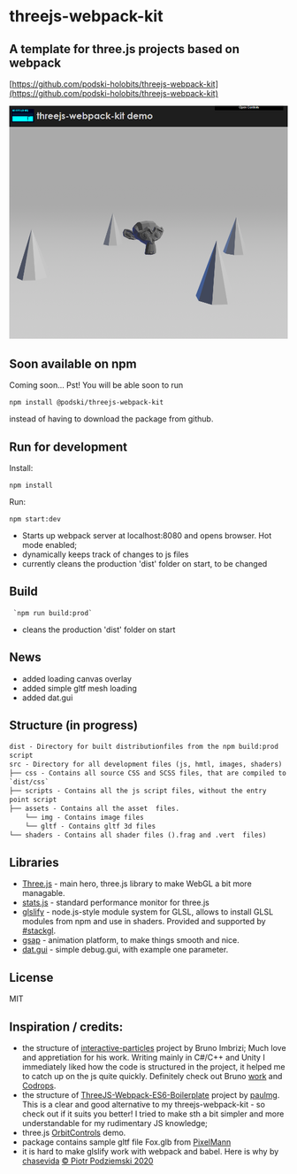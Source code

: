 # threejs-webpack-kit 
## A template for three.js projects based on webpack
[https://github.com/podski-holobits/threejs-webpack-kit](https://github.com/podski-holobits/threejs-webpack-kit)


![printscreen](./about-stuff/prtscr.png "threejs-webpack-kit")

## Soon available on npm 

 Coming soon...
 Pst! You will be able soon to run 
```
npm install @podski/threejs-webpack-kit 
```
 instead of having to download the package from github.

## Run for development
Install: 
```
npm install
```
Run:
```
npm start:dev
```
* Starts up webpack server at localhost:8080 and opens browser. Hot mode enabled; 
* dynamically keeps track of changes to js files
* currently cleans the production 'dist' folder on start, to be changed


## Build
```
 `npm run build:prod`
```
* cleans the production 'dist' folder on start


## News
* added loading canvas overlay
* added simple gltf mesh loading
* added dat.gui

## Structure (in progress)
```
dist - Directory for built distributionfiles from the npm build:prod script
src - Directory for all development files (js, hmtl, images, shaders)
├── css - Contains all source CSS and SCSS files, that are compiled to `dist/css`
├── scripts - Contains all the js script files, without the entry point script
├── assets - Contains all the asset  files. 
    └── img - Contains image files 
    └── gltf - Contains gltf 3d files 
└── shaders - Contains all shader files ().frag and .vert  files)
```
## Libraries
- [Three.js](https://github.com/mrdoob/three.js/) - main hero, three.js library to make WebGL a bit more managable.
- [stats.js](https://github.com/mrdoob/stats.js/) - standard performance monitor for three.js
- [glslify](https://github.com/glslify/glslify) - node.js-style module system for GLSL, allows  to install GLSL modules from npm and use in shaders. Provided and supported by [#stackgl](http://stack.gl/).
- [gsap](https://www.npmjs.com/package/gsap) - animation platform, to make things smooth and nice.
- [dat.gui](https://github.com/dataarts/dat.gui) - simple debug.gui, with example one parameter.

## License
MIT

## Inspiration / credits:
- the structure of [interactive-particles](https://github.com/brunoimbrizi/interactive-particles) project by Bruno Imbrizi; Much love and appretiation for his work. Writing mainly in C#/C++ and Unity I immediately liked how the code is structured in the project, it helped me to catch up on the js quite quickly. Definitely check out Bruno [work](https://twitter.com/brunoimbrizi/) and [Codrops](https://tympanus.net/codrops/).
- the structure of [ThreeJS-Webpack-ES6-Boilerplate](https://github.com/paulmg/ThreeJS-Webpack-ES6-Boilerplate/) project by [paulmg](https://github.com/paulmg/ThreeJS-Webpack-ES6-Boilerplate/commits?author=paulmg). This is a clear and good alternative to my threejs-webpack-kit - so check out if it suits you better! I tried to make sth a bit simpler and more understandable for my rudimentary JS knowledge;
- three.js [OrbitControls](https://threejs.org/docs/index.html#examples/en/controls/OrbitControls) demo.
- package contains sample gltf file Fox.glb from [PixelMann](https://opengameart.org/content/fox-and-shiba)
- it is hard to make glslify work with webpack and babel. Here is why by [chasevida](https://github.com/chasevida/glslify-webpack)
[© Piotr Podziemski 2020](http://www.holobits.pl)
